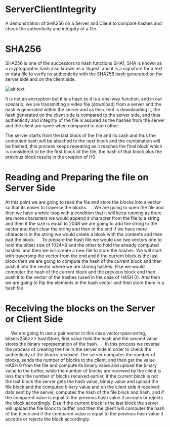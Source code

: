 # ServerClientIntegrity
A demonstration of SHA256 on a Server and Client to compare hashes and check the authenticity and integrity of a file.

# SHA256
SHA256 is one of the successors to hash functions SHA1, SHA is known as a cryptographic hash also known as a ‘digest’ and it is a signature for a text or data file to verify its authenticity with the SHA256 hash generated on the server side and on the client side. 

![alt text](https://www.danielefavi.com/wp-content/uploads/2017/12/blockchain_to_calculate_2.png)

It is not an encryption but it is a hash so it is a one-way function, and in our scenario, we are transmitting a video file (download) from a server and the hash is generated within the server and as the client is downloading it, the hash generated on the client side is compared to the server side, and thus authenticity and integrity of the file is assured as the hashes from the server and the client are same when compared to each other.

The server starts from the last block of the file and its cash and thus the computed hash will be attached to the next block and the combination will be hashed, this process keeps repeating as it reaches the final block which is considered to be the first block of the file, the hash of that block plus the previous block results in the creation of H0

# Reading and Preparing the file on Server Side
At this point we are going to read the file and store the blocks into a vector so that its easier to traverse the blocks.
 
We are going to open the file and then we have a while loop with a condition that it will keep running as there are more characters we would append a character from the file to a string and then if the size is equal to 2048 we are going to add the string to the vector and then clear the string and then in the end if we have more characters in the string we would create a block with the contents and then pad the block.
 
To prepare the hash file we would use two vectors one to hold the bitset size of 1024*8 and the other to hold the already computed hashes. and then we will create a new file to store the hashes. We will start with traversing the vector from the end and if the current block is the last block then we are going to compute the hash of the current block and then push it into the vector where we are storing hashes. Else we would computer the hash of the current block and the previous block and then push it to the vector of the hashes (used in the case of HASH 0). And then we are going to flip the elements in the hash vector and then store them in a hash file
 
# Receiving the blocks on the Server or Client Side 
 
We are going to use a pair vector in this case vector<pair<string, bitset<256>>> hashStore, first value hold the hash and the second value stores the binary representation of the hash.
 
In this process we reverse the process of creating the file in the server side in order to check the authenticity of the blocks received. The server computes the number of blocks, sends the number of blocks to the client, and then get the value HASH 0 from the file and compute its binary value and upload the binary value to the buffer, while the number of blocks are received by the client is less than the number of blocks received earlier, if the current block is not the last block the server gets the hash value, binary value and upload the file block and the computed binary value  and on the client side it received data sent by the server, computes the hash of the file block and hash, and if the compared value is equal to the previous hash value it accepts or rejects the block accordingly. Else if the current block is the last block the server will upload the file block to buffer, and then the client will computer the hash of the block and if the compared value is equal to the previous hash value it accepts or rejects the block accordingly.
 
